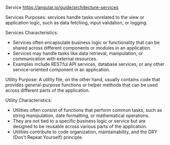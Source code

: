 Service
https://angular.io/guide/architecture-services

Services Purposes: services handle tasks unrelated to the view or application logic, such as data fetching, input validation, or logging. 

Services Characteristics:
- Services often encapsulate business logic or functionality that can be shared across different components or modules in an application.
- Services may handle tasks like data retrieval, manipulation, or communication with external resources.
- Examples include RESTful API services, database services, or any other service-oriented component in an application.


Utility Purpose: A utility file, on the other hand, usually contains code that provides general-purpose functions or helper methods that can be used across different parts of the application.

Utility Characteristics:
- Utilities often consist of functions that perform common tasks, such as string manipulation, date formatting, or mathematical operations.
- They are not tied to a specific business logic or service but are designed to be reusable across various parts of the application.
- Utilities contribute to code organization, maintainability, and the DRY (Don't Repeat Yourself) principle.
